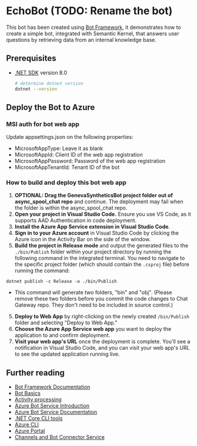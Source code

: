 ﻿# EchoBot (TODO: Rename the bot)

This bot has been created using [Bot Framework](https://dev.botframework.com), it demonstrates how to create a simple bot, integrated with Semantic Kernel, that answers user questions by retrieving data from an internal knowledge base.

## Prerequisites

- [.NET SDK](https://dotnet.microsoft.com/download) version 8.0

  ```bash
  # determine dotnet version
  dotnet --version
  ```

## Deploy the Bot to Azure

### MSI auth for bot web app

Update appsettings.json on the following properties:
- MicrosoftAppType: Leave it as blank
- MicrosoftAppId: Client ID of the web app registration
- MicrosoftAppPassword: Password of the web app registration
- MicrosoftAppTenantId: Tenant ID of the bot

### How to build and deploy this bot web app

1. **OPTIONAL: Drag the GenevaSyntheticsBot project folder out of async_spool_chat repo** and continue. The deployment may fail when the folder is within the async_spool_chat repo.
2. **Open your project in Visual Studio Code.** Ensure you use VS Code, as it supports AAD Authentication in code deployment.
2. **Install the Azure App Service extension in Visual Studio Code**.
3. **Sign in to your Azure account** in Visual Studio Code by clicking the Azure icon in the Activity Bar on the side of the window.
4. **Build the project in Release mode** and output the generated files to the `./bin/Publish` folder within your project directory by running the following command in the integrated terminal. You need to navigate to the specific project folder (which should contain the `.csproj` file) before running the command:
```
dotnet publish -c Release -o ./bin/Publish
```
* This command will generate two folders, "bin" and "obj". (Please remove these two folders before you commit the code changes to Chat Gateway repo. They don't need to be included in source control.)
5. **Deploy to Web App** by right-clicking on the newly created `/bin/Publish` folder and selecting "Deploy to Web App."
6. **Choose the Azure App Service web app** you want to deploy the application to and confirm deployment.
7. **Visit your web app's URL** once the deployment is complete. You'll see a notification in Visual Studio Code, and you can visit your web app's URL to see the updated application running live.

## Further reading

- [Bot Framework Documentation](https://docs.botframework.com)
- [Bot Basics](https://docs.microsoft.com/azure/bot-service/bot-builder-basics?view=azure-bot-service-4.0)
- [Activity processing](https://docs.microsoft.com/en-us/azure/bot-service/bot-builder-concept-activity-processing?view=azure-bot-service-4.0)
- [Azure Bot Service Introduction](https://docs.microsoft.com/azure/bot-service/bot-service-overview-introduction?view=azure-bot-service-4.0)
- [Azure Bot Service Documentation](https://docs.microsoft.com/azure/bot-service/?view=azure-bot-service-4.0)
- [.NET Core CLI tools](https://docs.microsoft.com/en-us/dotnet/core/tools/?tabs=netcore2x)
- [Azure CLI](https://docs.microsoft.com/cli/azure/?view=azure-cli-latest)
- [Azure Portal](https://portal.azure.com)
- [Channels and Bot Connector Service](https://docs.microsoft.com/en-us/azure/bot-service/bot-concepts?view=azure-bot-service-4.0)